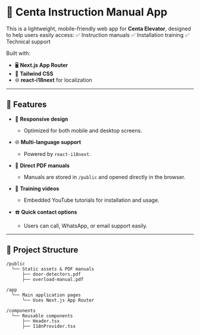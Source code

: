 # 📘 Centa Instruction Manual App

This is a lightweight, mobile-friendly web app for **Centa Elevator**, designed to help users easily access:
✅ Instruction manuals
✅ Installation training
✅ Technical support

Built with:

* 🖥️ **Next.js App Router**
* 🎨 **Tailwind CSS**
* 🌐 **react-i18next** for localization

---

## 🚀 Features

* 📱 **Responsive design**

  * Optimized for both mobile and desktop screens.
* 🌐 **Multi-language support**

  * Powered by `react-i18next`.
* 📄 **Direct PDF manuals**

  * Manuals are stored in `/public` and opened directly in the browser.
* 🎥 **Training videos**

  * Embedded YouTube tutorials for installation and usage.
* ☎️ **Quick contact options**

  * Users can call, WhatsApp, or email support easily.

---

## 📂 Project Structure

```
/public
  └── Static assets & PDF manuals
      ├── door-detectors.pdf
      ├── overload-manual.pdf

/app
  └── Main application pages
      └── Uses Next.js App Router

/components
  └── Reusable components
      ├── Header.tsx
      ├── I18nProvider.tsx
```

